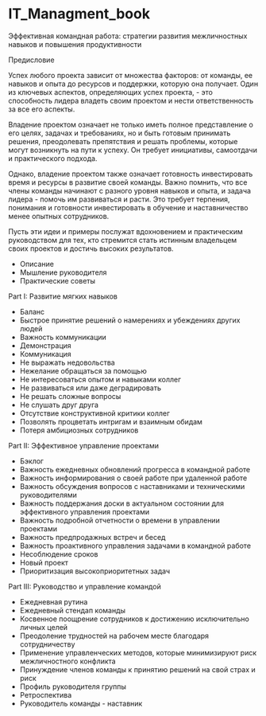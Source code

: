 # IT_Managment_book
Эффективная командная работа: стратегии развития межличностных навыков и повышения продуктивности

Предисловие

Успех любого проекта зависит от множества факторов: от команды, ее навыков и опыта до ресурсов и поддержки, которую она получает. Один из ключевых аспектов, определяющих успех проекта, - это способность лидера владеть своим проектом и нести ответственность за все его аспекты.

Владение проектом означает не только иметь полное представление о его целях, задачах и требованиях, но и быть готовым принимать решения, преодолевать препятствия и решать проблемы, которые могут возникнуть на пути к успеху. Он требует инициативы, самоотдачи и практического подхода.

Однако, владение проектом также означает готовность инвестировать время и ресурсы в развитие своей команды. Важно помнить, что все члены команды начинают с разного уровня навыков и опыта, и задача лидера - помочь им развиваться и расти. Это требует терпения, понимания и готовности инвестировать в обучение и наставничество менее опытных сотрудников.

Пусть эти идеи и примеры послужат вдохновением и практическим руководством для тех, кто стремится стать истинным владельцем своих проектов и достичь высоких результатов.



-   Описание
-   Мышление руководителя
-   Практические советы

Part I: Развитие мягких навыков

-   Баланс
-   Быстрое принятие решений о намерениях и убеждениях других людей
-   Важность коммуникации
-   Демонстрация
-   Коммуникация
-   Не выражать недовольства
-   Нежелание обращаться за помощью
-   Не интересоваться опытом и навыками коллег
-   Не развиваться или даже деградировать
-   Не решать сложные вопросы
-   Не слушать друг друга
-   Отсутствие конструктивной критики коллег
-   Позволять процветать интригам и взаимным обидам
-   Потеря амбициозных сотрудников

Part II: Эффективное управление проектами

-   Бэклог
-   Важность ежедневных обновлений прогресса в командной работе
-   Важность информирования о своей работе при удаленной работе
-   Важность обсуждения вопросов с наставниками и техническими руководителями
-   Важность поддержания доски в актуальном состоянии для эффективного управления проектами
-   Важность подробной отчетности о времени в управлении проектами
-   Важность предпродажных встреч и бесед
-   Важность проактивного управления задачами в командной работе
-   Несоблюдение сроков
-   Новый проект
-   Приоритизация высокоприоритетных задач

Part III: Руководство и управление командой

-   Ежедневная рутина
-   Ежедневный стендап команды
-   Косвенное поощрение сотрудников к достижению исключительно личных целей
-   Преодоление трудностей на рабочем месте благодаря сотрудничеству
-   Применение управленческих методов, которые минимизируют риск межличностного конфликта
-   Принуждение членов команды к принятию решений на свой страх и риск
-   Профиль руководителя группы
-   Ретроспектива
-   Руководитель команды - наставник
